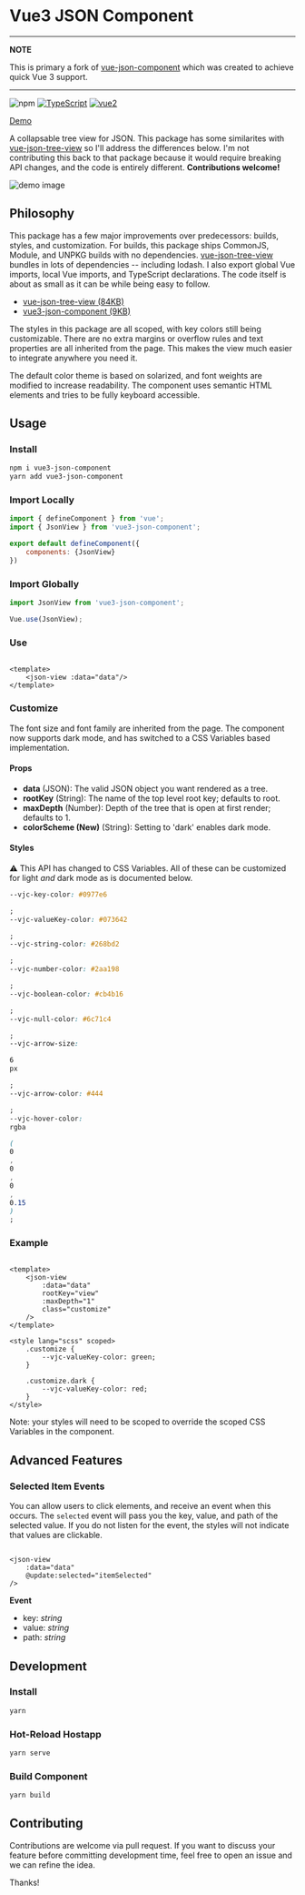 # Vue3 JSON Component

---
**NOTE**

This is primary a fork of [vue-json-component](https://github.com/tylerkrupicka/vue-json-component) which was created to achieve quick Vue 3 support.

---

![npm](https://img.shields.io/npm/v/vue3-json-component.svg?style=flat-square)
[![TypeScript](https://img.shields.io/badge/-Typescript-informational?style=flat-square)](https://www.typescriptlang.org/)
[![vue2](https://img.shields.io/badge/vue-3.x-brightgreen.svg?style=flat-square)](https://vuejs.org/)

[Demo](https://razorness.github.io/vue3-json-component/)

A collapsable tree view for JSON. This package has some similarites with [vue-json-tree-view](https://github.com/michaelfitzhavey/vue-json-tree-view) so I'll
address the differences below. I'm not contributing this back to that package because it would require breaking API changes, and the code is entirely
different. **Contributions welcome!**

![demo image](https://user-images.githubusercontent.com/5761061/55198958-7fa16400-518e-11e9-8448-7cd028007920.png)

## Philosophy

This package has a few major improvements over predecessors: builds, styles, and customization. For builds, this package ships CommonJS, Module, and UNPKG
builds with no dependencies. [vue-json-tree-view](https://github.com/michaelfitzhavey/vue-json-tree-view) bundles in lots of dependencies -- including lodash. I
also export global Vue imports, local Vue imports, and TypeScript declarations. The code itself is about as small as it can be while being easy to follow.

- [vue-json-tree-view (84KB)](https://bundlephobia.com/result?p=vue-json-tree-view@2.1.4)
- [vue3-json-component (9KB)](https://bundlephobia.com/package/vue3-json-component@0.4.1)

The styles in this package are all scoped, with key colors still being customizable. There are no extra margins or overflow rules and text properties are all
inherited from the page. This makes the view much easier to integrate anywhere you need it.

The default color theme is based on solarized, and font weights are modified to increase readability. The component uses semantic HTML elements and tries to be
fully keyboard accessible.

## Usage

### Install

```bash
npm i vue3-json-component
yarn add vue3-json-component
```

### Import Locally

```js
import { defineComponent } from 'vue';
import { JsonView } from 'vue3-json-component';

export default defineComponent({
	components: {JsonView}
})
```

### Import Globally

```js
import JsonView from 'vue3-json-component';

Vue.use(JsonView);
```

### Use

```vue

<template>
	<json-view :data="data"/>
</template>

```

### Customize

The font size and font family are inherited from the page. The component now supports dark mode, and has switched to a CSS Variables based implementation.

#### Props

- **data** (JSON): The valid JSON object you want rendered as a tree.
- **rootKey** (String): The name of the top level root key; defaults to root.
- **maxDepth** (Number): Depth of the tree that is open at first render; defaults to 1.
- **colorScheme (New)** (String): Setting to 'dark' enables dark mode.

#### Styles

⚠️ This API has changed to CSS Variables. All of these can be customized for light _and_ dark mode as is documented below.

```css
--vjc-key-color: #0977e6

;
--vjc-valueKey-color: #073642

;
--vjc-string-color: #268bd2

;
--vjc-number-color: #2aa198

;
--vjc-boolean-color: #cb4b16

;
--vjc-null-color: #6c71c4

;
--vjc-arrow-size:

6
px

;
--vjc-arrow-color: #444

;
--vjc-hover-color:
rgba

(
0
,
0
,
0
,
0.15
)
;
```

### Example

```vue

<template>
	<json-view
		:data="data"
		rootKey="view"
		:maxDepth="1"
		class="customize"
	/>
</template>

<style lang="scss" scoped>
	.customize {
		--vjc-valueKey-color: green;
	}

	.customize.dark {
		--vjc-valueKey-color: red;
	}
</style>
```

Note: your styles will need to be scoped to override the scoped CSS Variables in the component.

## Advanced Features

### Selected Item Events

You can allow users to click elements, and receive an event when this occurs. The `selected` event will pass you the key, value, and path of the selected value.
If you do not listen for the event, the styles will not indicate that values are clickable.

```vue

<json-view
	:data="data"
	@update:selected="itemSelected"
/>
```

**Event**

- key: _string_
- value: _string_
- path: _string_

## Development

### Install

```bash
yarn
```

### Hot-Reload Hostapp

```bash
yarn serve
```

### Build Component

```bash
yarn build
```

## Contributing

Contributions are welcome via pull request. If you want to discuss your feature before committing development time, feel free to open an issue and we can refine
the idea.

Thanks!
